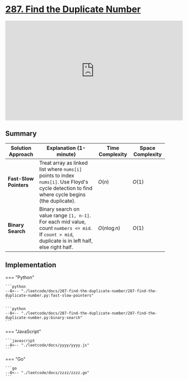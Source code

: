 # [287. Find the Duplicate Number](https://leetcode.com/problems/find-the-duplicate-number/description/)

<iframe width="560" height="315" src="https://www.youtube.com/embed/wjYnzkAhcNk?si=5jgk3R02ooMRvRAv" title="YouTube video player" frameborder="0" allow="accelerometer; autoplay; clipboard-write; encrypted-media; gyroscope; picture-in-picture; web-share" referrerpolicy="strict-origin-when-cross-origin" allowfullscreen></iframe>

## Summary

| **Solution Approach** | **Explanation (1-minute)** | **Time Complexity**      | **Space Complexity**     |
| --------------------- | -------------------------- | ------------------------ | ------------------------ |
| **Fast-Slow Pointers**| Treat array as linked list where `nums[i]` points to index `nums[i]`. Use Floyd's cycle detection to find where cycle begins (the duplicate). | $O(n)$                   | $O(1)$                   |
| **Binary Search**     | Binary search on value range `[1, n-1]`. For each mid value, count `numbers <= mid`. If `count > mid`, duplicate is in left half, else right half. | $O(n \log n)$            | $O(1)$                   |

## Implementation

=== "Python"

    ```python
    --8<-- "./leetcode/docs/287-find-the-duplicate-number/287-find-the-duplicate-number.py:fast-slow-pointers"
    ```

    ```python
    --8<-- "./leetcode/docs/287-find-the-duplicate-number/287-find-the-duplicate-number.py:binary-search"
    ```

=== "JavaScript"

    ```javascript
    --8<-- "./leetcode/docs/yyyy/yyyy.js"
    ```

=== "Go"

    ```go
    --8<-- "./leetcode/docs/zzzz/zzzz.go"
    ```

